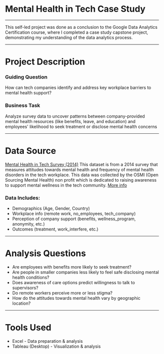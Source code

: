 # Mental Health in Tech Case Study
---

This self-led project was done as a conclusion to the Google Data Analytics Certification course, where I completed a case study capstone project, demonstrating my understanding of the data analytics process.

--- 

# Project Description
### Guiding Question
How can tech companies identify and address key workplace barriers to mental health support?

### Business Task
Analyze survey data to uncover patterns between company-provided mental health resources (like benefits, leave, and education) and employees' likelihood to seek treatment or disclose mental health concerns

---

# Data Source
[Mental Health in Tech Survey (2014)](https://www.kaggle.com/datasets/osmi/mental-health-in-tech-survey/data)
This dataset is from a 2014 survey that measures attitudes towards mental health and frequency of mental health disorders in the tech workplace. This data was collected by the OSMI (Open Sourcing Mental Health) non profit which is dedicated to raising awareness to support mental wellness in the tech community. [More info](https://osmihelp.org/about/about-osmi.html)

### Data Includes:
- Demographics (Age, Gender, Country)
- Workplace info (remote work, no_employees, tech_company)
- Perception of company support (benefits, wellness_program, anonymity, etc.)
- Outcomes (treatment, work_interfere, etc.)

--- 

# Analysis Questions
- Are employees with benefits more likely to seek treatment?
- Are people in smaller companies less likely to feel safe disclosing mental health conditions?
- Does awareness of care options predict willingness to talk to supervisors?
- Do remote workers perceive more or less stigma?
- How do the attitudes towards mental health vary by geographic location?

--- 

# Tools Used
- Excel - Data preparation & analysis
- Tableau (Desktop) - Visualization & analysis
